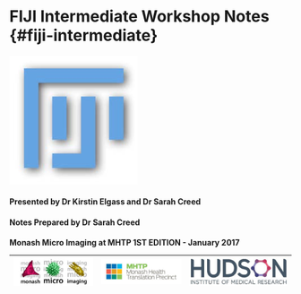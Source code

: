 # FIJI Intermediate Workshop Notes {#fiji-intermediate}

#### 

#### ![](/assets/cover_image/fiji_logo.jpg)

#### 

#### Presented by Dr Kirstin Elgass and Dr Sarah Creed

#### **Notes Prepared by Dr Sarah Creed**

**Monash Micro Imaging at MHTP 1ST EDITION - January 2017**



| ![](/assets/logos/logo_MMI.jpg) | ![](/assets/logos/logo_MHTP.jpg) | ![](/assets/logos/logo_hudson.jpg) |
| :---: | :---: | :---: |




